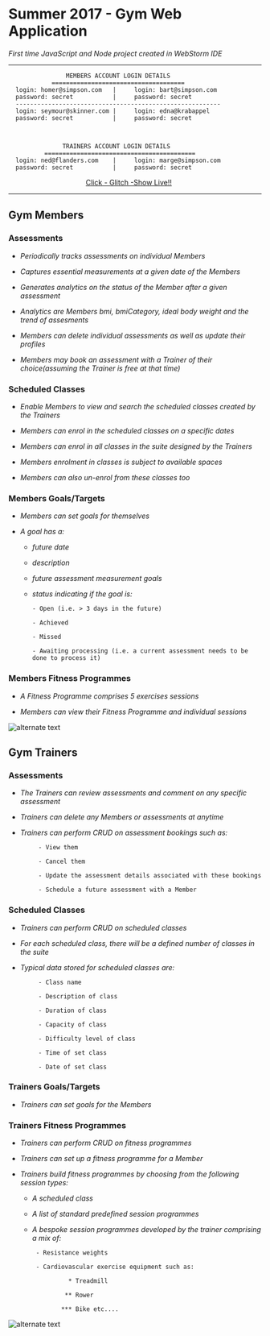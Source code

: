 # Summer 2017 - Gym Web Application

_First time JavaScript and Node project created in WebStorm IDE_
***
                    MEMBERS ACCOUNT LOGIN DETAILS  
                =====================================
      login: homer@simpson.com   |     login: bart@simpson.com
      password: secret           |     password: secret
      ---------------------------------------------------------
      login: seymour@skinner.com |     login: edna@krabappel
      password: secret           |     password: secret
      
      
      
                   TRAINERS ACCOUNT LOGIN DETAILS  
              ==========================================
      login: ned@flanders.com    |     login: marge@simpson.com
      password: secret           |     password: secret


&emsp;&emsp;&emsp;&emsp;&emsp;&emsp;&emsp;&emsp;&emsp;&emsp;&emsp;<a href="https://glitch.com/edit/#!/gym-app?path=README.md:27:0">Click - Glitch -Show Live!!</a>

***

## Gym Members

### Assessments
- _Periodically tracks assessments on individual Members_

- _Captures essential measurements at a given date of the Members_

- _Generates analytics on the status of the Member after a given assessment_

- _Analytics are Members bmi, bmiCategory, ideal body weight and the trend of assesments_

- _Members can delete individual assessments as well as update their profiles_

- _Members may book an assessment	with a Trainer of their	choice(assuming	the	Trainer is free	at that time)_

### Scheduled Classes
- _Enable Members to view and search the scheduled classes created by the Trainers_

- _Members can enrol in the scheduled classes on a specific dates_

- _Members can enrol in	all	classes	in the suite designed by the Trainers_

- _Members enrolment in	classes	is subject to	available	spaces_

- _Members can also un-enrol from	these classes	too_

### Members Goals/Targets
- _Members can set goals for themselves_	

* _A goal has a:_

     - _future date_
  
     - _description_
  
     - _future assessment measurement goals_

     - _status indicating if the goal is:_
  
           - Open (i.e. > 3 days in the future)
     
           - Achieved
     
           - Missed
     
           - Awaiting processing (i.e. a current assessment needs to be done to process it)
  
### Members Fitness Programmes
  - _A Fitness Programme comprises 5 exercises sessions_
  
  - _Members can view their Fitness Programme and individual sessions_
 
 
 ![alternate text](http://res.cloudinary.com/cloud101/image/upload/v1501779636/homer-simpson-muscles_sqsv2v.jpg) 


## Gym Trainers
### Assessments
- _The Trainers can review assessments and comment on any specific assessment_

- _Trainers can delete any Members or assessments at anytime_

- _Trainers can perform CRUD on assessment bookings such as:_

           - View them
            
           - Cancel them		
            
           - Update the assessment details associated with these bookings
            
           - Schedule a future assessment with a Member

### Scheduled Classes
- _Trainers can perform CRUD on scheduled classes_

- _For each scheduled class, there will be a defined number of classes in the suite_

- _Typical data stored for scheduled classes are:_

           - Class name
          
           - Description of class
          
           - Duration of class
          
           - Capacity of class
          
           - Difficulty level of class
          
           - Time of set class
          
           - Date of set class
 
### Trainers Goals/Targets
- _Trainers can set goals for the Members_

### Trainers Fitness Programmes
- _Trainers can perform CRUD on fitness programmes_

- _Trainers can set up a fitness programme for a Member_

- _Trainers build fitness programmes by choosing from the following session types:_

     - _A scheduled class_

     - _A list of standard predefined session programmes_
     
     - _A bespoke session programmes developed by the trainer comprising a mix of:_	
     
            - Resistance weights
                    
            - Cardiovascular exercise equipment such as:	
            
                     * Treadmill
                    
                    ** Rower
                    
                   *** Bike etc....	

 ![alternate text](http://res.cloudinary.com/cloud101/image/upload/v1500222855/info_vit8ea.png)

		   

     

	




